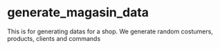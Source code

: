 # generate_magasin_data
This is for generating datas for a shop. We generate random costumers, products, clients and commands

